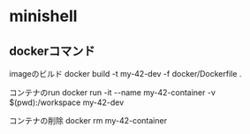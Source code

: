# minishell

## dockerコマンド

imageのビルド
docker build -t my-42-dev -f docker/Dockerfile .

コンテナのrun
docker run -it --name my-42-container -v $(pwd):/workspace my-42-dev

コンテナの削除
docker rm my-42-container          
